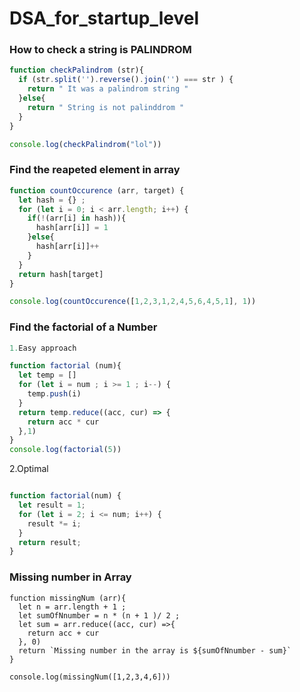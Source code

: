 # DSA_for_startup_level

### How to check a string is PALINDROM 
```javascript
function checkPalindrom (str){
  if (str.split('').reverse().join('') === str ) {
    return " It was a palindrom string "
  }else{
    return " String is not palinddrom "
  }
}

console.log(checkPalindrom("lol"))
```

### Find the reapeted element in array 
```javascript
function countOccurence (arr, target) {
  let hash = {} ;
  for (let i = 0; i < arr.length; i++) {
    if(!(arr[i] in hash)){
      hash[arr[i]] = 1
    }else{
      hash[arr[i]]++
    }
  }
  return hash[target]
}

console.log(countOccurence([1,2,3,1,2,4,5,6,4,5,1], 1))
```
### Find the factorial of a Number 
```javascript
1.Easy approach

function factorial (num){
  let temp = []
  for (let i = num ; i >= 1 ; i--) {
    temp.push(i)
  }
  return temp.reduce((acc, cur) => {
    return acc * cur
  },1)
} 
console.log(factorial(5))
```
2.Optimal
```javascript

function factorial(num) {
  let result = 1;
  for (let i = 2; i <= num; i++) {
    result *= i;
  }
  return result;
}

```
### Missing number in Array 
```javscript 
function missingNum (arr){
  let n = arr.length + 1 ;
  let sumOfNnumber = n * (n + 1 )/ 2 ;
  let sum = arr.reduce((acc, cur) =>{
    return acc + cur 
  }, 0)
  return `Missing number in the array is ${sumOfNnumber - sum}`
}

console.log(missingNum([1,2,3,4,6]))


